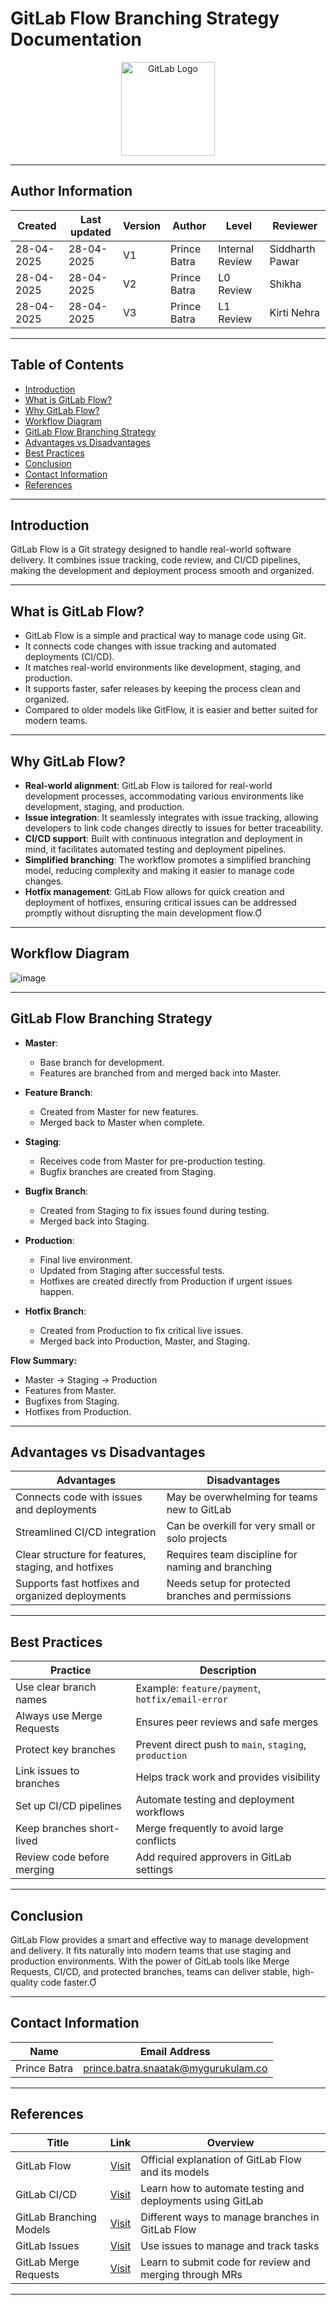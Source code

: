 # GitLab Flow  Branching Strategy Documentation

<p align="center">
  <img src="https://about.gitlab.com/images/press/logo/png/gitlab-logo-500.png" width="150" alt="GitLab Logo"/>
</p>

---

## **Author Information**
| Created     | Last updated | Version | Author         | Level | Reviewer |
|-------------|--------------|---------|----------------|-------|----------|
| 28-04-2025  | 28-04-2025   | V1     | Prince Batra   | Internal Review | Siddharth Pawar |
| 28-04-2025  | 28-04-2025   | V2      | Prince Batra   | L0 Review        | Shikha |
| 28-04-2025  | 28-04-2025 |  V3    | Prince Batra  |     L1 Review    | Kirti Nehra   |

---

## Table of Contents
- [Introduction](#introduction)
- [What is GitLab Flow?](#what-is-gitlab-flow)
- [Why GitLab Flow?](#why-gitlab-flow)
- [Workflow Diagram](#workflow-diagram)
- [GitLab Flow Branching Strategy](#gitlab-flow-branching-strategy)
- [Advantages vs Disadvantages](#advantages-vs-disadvantages)
- [Best Practices](#best-practices)
- [Conclusion](#conclusion)
- [Contact Information](#contact-information)
- [References](#references)

---

## Introduction

GitLab Flow is a Git strategy designed to handle real-world software delivery. It combines issue tracking, code review, and CI/CD pipelines, making the development and deployment process smooth and organized.

---

## What is GitLab Flow?

- GitLab Flow is a simple and practical way to manage code using Git.
- It connects code changes with issue tracking and automated deployments (CI/CD).
- It matches real-world environments like development, staging, and production.
- It supports faster, safer releases by keeping the process clean and organized.
- Compared to older models like GitFlow, it is easier and better suited for modern teams.

---

## Why GitLab Flow?

- **Real-world alignment**: GitLab Flow is tailored for real-world development processes, accommodating various environments like development, staging, and production.
- **Issue integration**: It seamlessly integrates with issue tracking, allowing developers to link code changes directly to issues for better traceability.
- **CI/CD support**: Built with continuous integration and deployment in mind, it facilitates automated testing and deployment pipelines.
- **Simplified branching**: The workflow promotes a simplified branching model, reducing complexity and making it easier to manage code changes.
- **Hotfix management**: GitLab Flow allows for quick creation and deployment of hotfixes, ensuring critical issues can be addressed promptly without disrupting the main development flow.

---

## Workflow Diagram

![image](https://github.com/user-attachments/assets/d9869352-905e-40e5-964a-1f50fc6092c6)

---

## GitLab Flow Branching Strategy 

- **Master**:  
  - Base branch for development.
  - Features are branched from and merged back into Master.

- **Feature Branch**:  
  - Created from Master for new features.
  - Merged back to Master when complete.

- **Staging**:  
  - Receives code from Master for pre-production testing.
  - Bugfix branches are created from Staging.

- **Bugfix Branch**:  
  - Created from Staging to fix issues found during testing.
  - Merged back into Staging.

- **Production**:  
  - Final live environment.
  - Updated from Staging after successful tests.
  - Hotfixes are created directly from Production if urgent issues happen.

- **Hotfix Branch**:  
  - Created from Production to fix critical live issues.
  - Merged back into Production, Master, and Staging.

**Flow Summary:**
- Master → Staging → Production
- Features from Master.
- Bugfixes from Staging.
- Hotfixes from Production.

---

## Advantages vs Disadvantages

| **Advantages**                                                           | **Disadvantages**                                                          |
|--------------------------------------------------------------------------|----------------------------------------------------------------------------|
| Connects code with issues and deployments                              | May be overwhelming for teams new to GitLab                             |
| Streamlined CI/CD integration                                          | Can be overkill for very small or solo projects                         |
| Clear structure for features, staging, and hotfixes                    | Requires team discipline for naming and branching                       |
| Supports fast hotfixes and organized deployments                       | Needs setup for protected branches and permissions                      |

---

## Best Practices

| **Practice**                        | **Description**                                                                  |
|------------------------------------|----------------------------------------------------------------------------------|
| Use clear branch names              | Example: `feature/payment`, `hotfix/email-error`                                |
| Always use Merge Requests           | Ensures peer reviews and safe merges                                            |
| Protect key branches                | Prevent direct push to `main`, `staging`, `production`                          |
| Link issues to branches             | Helps track work and provides visibility                                        |
| Set up CI/CD pipelines              | Automate testing and deployment workflows                                       |
| Keep branches short-lived           | Merge frequently to avoid large conflicts                                       |
| Review code before merging          | Add required approvers in GitLab settings                                       |

---

## Conclusion

GitLab Flow provides a smart and effective way to manage development and delivery. It fits naturally into modern teams that use staging and production environments. With the power of GitLab tools like Merge Requests, CI/CD, and protected branches, teams can deliver stable, high-quality code faster.

---

## **Contact Information**

| **Name**        | **Email Address**                          |
|-----------------|--------------------------------------------|
| Prince Batra    | prince.batra.snaatak@mygurukulam.co        |

---

## References

| **Title**                        | **Link**                                                                                           | **Overview**                                                                 |
|----------------------------------|-----------------------------------------------------------------------------------------------------|-------------------------------------------------------------------------------|
| GitLab Flow                      | [Visit](https://docs.gitlab.com/ee/topics/gitlab_flow.html)                                        | Official explanation of GitLab Flow and its models                           |
| GitLab CI/CD                     | [Visit](https://docs.gitlab.com/ee/ci/)                                                             | Learn how to automate testing and deployments using GitLab                   |
| GitLab Branching Models          | [Visit](https://docs.gitlab.com/ee/topics/gitlab_flow.html#branching-models)                       | Different ways to manage branches in GitLab Flow                             |
| GitLab Issues                    | [Visit](https://docs.gitlab.com/ee/user/project/issues/)                                           | Use issues to manage and track tasks                                         |
| GitLab Merge Requests            | [Visit](https://docs.gitlab.com/ee/user/project/merge_requests/)                                   | Learn to submit code for review and merging through MRs                      |

---
